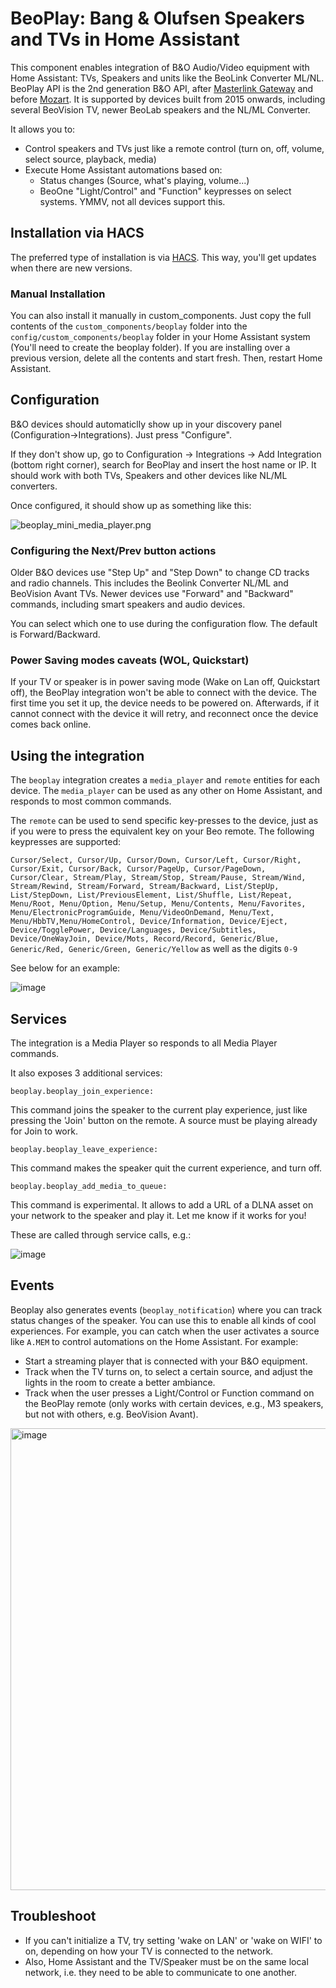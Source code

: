 # BeoPlay: Bang & Olufsen Speakers and TVs in Home Assistant

This component enables integration of B&O Audio/Video equipment with Home Assistant: TVs, Speakers and units like the BeoLink Converter ML/NL. BeoPlay API is the 2nd generation B&O API, after [Masterlink Gateway](https://github.com/giachello/mlgw) and before [Mozart](https://github.com/bang-olufsen/mozart-open-api). It is supported by devices built from 2015 onwards, including several BeoVision TV, newer BeoLab speakers and the NL/ML Converter.

It allows you to:
* Control speakers and TVs just like a remote control (turn on, off, volume, select source, playback, media)
* Execute Home Assistant automations based on:
  * Status changes (Source, what's playing, volume...)  
  * BeoOne "Light/Control" and "Function" keypresses on select systems. YMMV, not all devices support this.


## Installation via HACS
The preferred type of installation is via [HACS](https://hacs.xyz). This way, you'll get updates when there are new versions.

### Manual Installation

You can also install it manually in custom_components. Just copy the full contents of the `custom_components/beoplay` folder into the `config/custom_components/beoplay` folder in your Home Assistant system (You'll need to create the beoplay folder). If you are installing over a previous version, delete all the contents and start fresh. Then, restart Home Assistant.

## Configuration

B&amp;O devices should automaticlly show up in your discovery panel (Configuration->Integrations). Just press "Configure".

If they don't show up, go to Configuration -> Integrations -> Add Integration (bottom right corner), search for BeoPlay and insert the host name or IP. It should work with both TVs, Speakers and other devices like NL/ML converters.

Once configured, it should show up as something like this:

![beoplay_mini_media_player.png](./beoplay_mini_media_player.png)

### Configuring the Next/Prev button actions

Older B&O devices use "Step Up" and "Step Down" to change CD tracks and radio channels. This includes the Beolink Converter NL/ML and BeoVision Avant TVs. Newer devices use "Forward" and "Backward" commands, including smart speakers and audio devices.

You can select which one to use during the configuration flow. The default is Forward/Backward.

### Power Saving modes caveats (WOL, Quickstart)

If your TV or speaker is in power saving mode (Wake on Lan off, Quickstart off), the BeoPlay integration won't be able to connect with the device. The first time you set it up, the device needs to be powered on. Afterwards, if it cannot connect with the device it will retry, and reconnect once the device comes back online. 

## Using the integration

The `beoplay` integration creates a `media_player` and `remote` entities for each device. The `media_player` can be used as any other on Home Assistant, and responds to most common commands. 

The `remote` can be used to send specific key-presses to the device, just as if you were to press the equivalent key on your Beo remote. The following keypresses are supported:

`Cursor/Select, Cursor/Up, Cursor/Down, Cursor/Left, Cursor/Right, Cursor/Exit, Cursor/Back, Cursor/PageUp, Cursor/PageDown, Cursor/Clear, Stream/Play, Stream/Stop, Stream/Pause, Stream/Wind, Stream/Rewind, Stream/Forward, Stream/Backward, List/StepUp, List/StepDown, List/PreviousElement, List/Shuffle, List/Repeat, Menu/Root, Menu/Option, Menu/Setup, Menu/Contents, Menu/Favorites, Menu/ElectronicProgramGuide, Menu/VideoOnDemand, Menu/Text, Menu/HbbTV,Menu/HomeControl, Device/Information, Device/Eject, Device/TogglePower, Device/Languages, Device/Subtitles, Device/OneWayJoin, Device/Mots, Record/Record, Generic/Blue, Generic/Red, Generic/Green, Generic/Yellow` as well as the digits `0-9`

See below for an example:

![image](https://user-images.githubusercontent.com/60585229/232346866-6d185bb5-eedd-4ee2-9a88-79d38a0a2f41.png)


## Services

The integration is a Media Player so responds to all Media Player commands.

It also exposes 3 additional services:

```
beoplay.beoplay_join_experience:
```
This command joins the speaker to the current play experience, just like pressing the 'Join' button on the remote. A source must be playing already for Join to work.

```
beoplay.beoplay_leave_experience:
```
This command makes the speaker quit the current experience, and turn off.

```
beoplay.beoplay_add_media_to_queue:
```
This command is experimental. It allows to add a URL of a DLNA asset on your network to the speaker and play it. Let me know if it works for you!

These are called through service calls, e.g.:

![image](https://user-images.githubusercontent.com/60585229/211130163-81149354-1f41-4ae1-bbd3-1b91bfdcb812.png)


## Events

Beoplay also generates events (`beoplay_notification`) where you can track status changes of the speaker. You can use this to enable all kinds of cool experiences. For example, you can catch when the user activates a source like `A.MEM` to control automations on the Home Assistant. For example:
* Start a streaming player that is connected with your B&O equipment.
* Track when the TV turns on, to select a certain source, and adjust the lights in the room to create a better ambiance.
* Track when the user presses a Light/Control or Function command on the BeoPlay remote (only works with certain devices, e.g., M3 speakers, but not with others, e.g. BeoVision Avant).

<img width="739" alt="image" src="https://user-images.githubusercontent.com/60585229/145608754-8107acb5-fb85-447a-87bd-3f3804e5e3ed.png">

## Troubleshoot
* If you can't initialize a TV, try setting 'wake on LAN' or 'wake on WIFI' to on, depending on how your TV is connected to the network. 
* Also, Home Assistant and the TV/Speaker must be on the same local network, i.e. they need to be able to communicate to one another.
